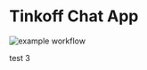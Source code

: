 #  Tinkoff Chat App

![example workflow](https://github.com/TFS-iOS/chat-app-YuriAndrianov/actions/workflows/github.yml/badge.svg)

test 3
